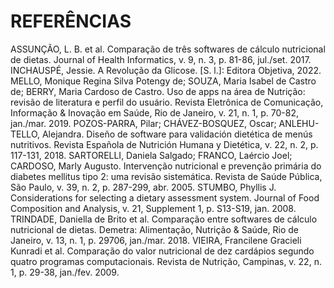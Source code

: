 # REFERÊNCIAS

ASSUNÇÃO, L. B. et al. Comparação de três softwares de cálculo nutricional de dietas. Journal of Health Informatics, v. 9, n. 3, p. 81-86, jul./set. 2017.
INCHAUSPÉ, Jessie. A Revolução da Glicose. [S. l.]: Editora Objetiva, 2022.
MELLO, Monique Regina Silva Potengy de; SOUZA, Maria Isabel de Castro de; BERRY, Maria Cardoso de Castro. Uso de apps na área de Nutrição: revisão de literatura e perfil do usuário. Revista Eletrônica de Comunicação, Informação & Inovação em Saúde, Rio de Janeiro, v. 21, n. 1, p. 70-82, jan./mar. 2019.
POZOS-PARRA, Pilar; CHÁVEZ-BOSQUEZ, Oscar; ANLEHU-TELLO, Alejandra. Diseño de software para validación dietética de menús nutritivos. Revista Española de Nutrición Humana y Dietética, v. 22, n. 2, p. 117-131, 2018.
SARTORELLI, Daniela Salgado; FRANCO, Laércio Joel; CARDOSO, Marly Augusto. Intervenção nutricional e prevenção primária do diabetes mellitus tipo 2: uma revisão sistemática. Revista de Saúde Pública, São Paulo, v. 39, n. 2, p. 287-299, abr. 2005.
STUMBO, Phyllis J. Considerations for selecting a dietary assessment system. Journal of Food Composition and Analysis, v. 21, Supplement 1, p. S13-S19, jan. 2008.
TRINDADE, Daniella de Brito et al. Comparação entre softwares de cálculo nutricional de dietas. Demetra: Alimentação, Nutrição & Saúde, Rio de Janeiro, v. 13, n. 1, p. 29706, jan./mar. 2018.
VIEIRA, Francilene Gracieli Kunradi et al. Comparação do valor nutricional de dez cardápios segundo quatro programas computacionais. Revista de Nutrição, Campinas, v. 22, n. 1, p. 29-38, jan./fev. 2009.
